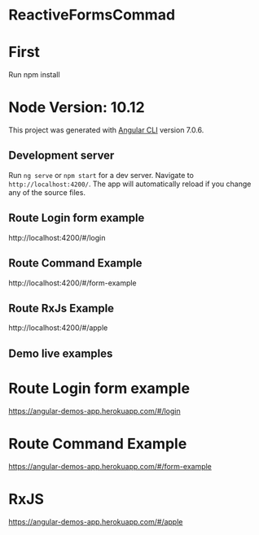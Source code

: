 # ReactiveFormsCommad

# First
Run npm install

# Node Version: 10.12

This project was generated with [Angular CLI](https://github.com/angular/angular-cli) version 7.0.6.

## Development server

Run `ng serve` or `npm start` for a dev server. Navigate to `http://localhost:4200/`. The app will automatically reload if you change any of the source files.

## Route Login form example
http://localhost:4200/#/login

## Route Command Example
http://localhost:4200/#/form-example

## Route RxJs Example
http://localhost:4200/#/apple

## Demo live examples

# Route Login form example
https://angular-demos-app.herokuapp.com/#/login

# Route Command Example
https://angular-demos-app.herokuapp.com/#/form-example

# RxJS
https://angular-demos-app.herokuapp.com/#/apple
